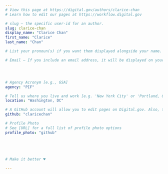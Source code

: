 ```yaml
---
# View this page at https://digital.gov/authors/clarice-chan
# Learn how to edit our pages at https://workflow.digital.gov

# slug — the specific user-id for an author.
slug: clarice-chan
display_name: "Clarice Chan"
first_name: "Clarice"
last_name: "Chan"

# List your pronoun(s) if you want them displayed alongside your name. If blank, we'll use just your name. Learn more http://mypronouns.org

# Email — If you include an email address, it will be displayed on your profile page




# Agency Acronym [e.g., GSA]
agency: "PIF"

# Tell us where you live and work [e.g. 'New York City' or 'Portland, OR']
location: "Washington, DC"

# A GitHub account will allow you to edit pages on Digital.gov. Also, the image used in your GitHub account can be used to populate your digital.gov profile photo. Learn more about getting a Github account at [URL]
github: "claricechan"

# Profile Photo
# See [URL] for a full list of profile photo options
profile_photo: "github"





# Make it better ♥

---
```

